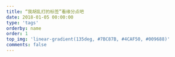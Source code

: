```yaml
---
title: “我胡乱打的标签”看缘分点吧
date: 2018-01-05 00:00:00
type: 'tags'
orderby: name
order: 1
top_img: 'linear-gradient(135deg, #7BC87B, #4CAF50, #009688)'
comments: false
---
```

